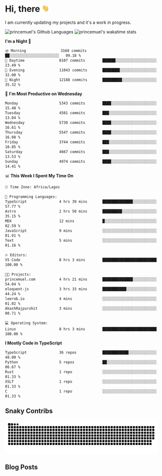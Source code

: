 # Hi, there <img src='/assets/wave.gif' alt='Just saying hello' width='24' height='24' />

<!--
**princemuel/princemuel** is a ✨ _special_ ✨ repository because its `README.md` (this file) appears on your GitHub profile.

Here are some ideas to get you started:

- 🔭 I’m currently working on ...
- 🌱 I’m currently learning ...
- 👯 I’m looking to collaborate on ...
- 🤔 I’m looking for help with ...
- 💬 Ask me about ...
- 📫 How to reach me: ...
- 😄 Pronouns: ...
- ⚡ Fun fact: ...
-->

I am currently updating my projects and it's a work in progress.

![princemuel's Github Languages](https://github-readme-stats.vercel.app/api/top-langs/?username=princemuel&text_color=586069&layout=compact&hide_border=true&title_color=0366d6&count_private=true&include_all_commits=true&theme=tokyonight&show_icons=true)
![princemuel's wakatime stats](https://github-readme-stats.vercel.app/api/wakatime?username=princemuel&text_color=586069&layout=compact&hide_border=true&title_color=0366d6&count_private=true&include_all_commits=true&theme=tokyonight&show_icons=true)

<!--START_SECTION:waka-->
**I'm a Night 🦉** 

```text
🌞 Morning                3168 commits        ██░░░░░░░░░░░░░░░░░░░░░░░   09.18 % 
🌆 Daytime                8107 commits        ██████░░░░░░░░░░░░░░░░░░░   23.49 % 
🌃 Evening                11043 commits       ████████░░░░░░░░░░░░░░░░░   32.00 % 
🌙 Night                  12188 commits       █████████░░░░░░░░░░░░░░░░   35.32 % 
```
📅 **I'm Most Productive on Wednesday** 

```text
Monday                   5343 commits        ████░░░░░░░░░░░░░░░░░░░░░   15.48 % 
Tuesday                  4501 commits        ███░░░░░░░░░░░░░░░░░░░░░░   13.04 % 
Wednesday                5730 commits        ████░░░░░░░░░░░░░░░░░░░░░   16.61 % 
Thursday                 5547 commits        ████░░░░░░░░░░░░░░░░░░░░░   16.08 % 
Friday                   3744 commits        ███░░░░░░░░░░░░░░░░░░░░░░   10.85 % 
Saturday                 4667 commits        ███░░░░░░░░░░░░░░░░░░░░░░   13.53 % 
Sunday                   4974 commits        ████░░░░░░░░░░░░░░░░░░░░░   14.41 % 
```


📊 **This Week I Spent My Time On** 

```text
🕑︎ Time Zone: Africa/Lagos

💬 Programming Languages: 
TypeScript               4 hrs 39 mins       ██████████████░░░░░░░░░░░   57.77 % 
Astro                    2 hrs 50 mins       █████████░░░░░░░░░░░░░░░░   35.15 % 
MDX                      12 mins             █░░░░░░░░░░░░░░░░░░░░░░░░   02.59 % 
JavaScript               9 mins              ░░░░░░░░░░░░░░░░░░░░░░░░░   01.91 % 
Text                     5 mins              ░░░░░░░░░░░░░░░░░░░░░░░░░   01.16 % 

🔥 Editors: 
VS Code                  8 hrs 3 mins        █████████████████████████   100.00 % 

🐱‍💻 Projects: 
princemuel.com           4 hrs 21 mins       ██████████████░░░░░░░░░░░   54.04 % 
eloquent-js              3 hrs 33 mins       ███████████░░░░░░░░░░░░░░   44.24 % 
leerob.io                4 mins              ░░░░░░░░░░░░░░░░░░░░░░░░░   01.02 % 
AkashRajpurohit          3 mins              ░░░░░░░░░░░░░░░░░░░░░░░░░   00.71 % 

💻 Operating System: 
Linux                    8 hrs 3 mins        █████████████████████████   100.00 % 
```

**I Mostly Code in TypeScript** 

```text
TypeScript               36 repos            ████████████░░░░░░░░░░░░░   48.00 % 
Python                   5 repos             ██░░░░░░░░░░░░░░░░░░░░░░░   06.67 % 
Rust                     1 repo              ░░░░░░░░░░░░░░░░░░░░░░░░░   01.33 % 
XSLT                     1 repo              ░░░░░░░░░░░░░░░░░░░░░░░░░   01.33 % 
C                        1 repo              ░░░░░░░░░░░░░░░░░░░░░░░░░   01.33 % 
```




<!--END_SECTION:waka-->

## Snaky Contribs

<img src='/assets/github-snake-dark.svg' alt='Snaky Contributions' />

## Blog Posts

<!-- BLOG-POST-LIST:START -->
<!-- BLOG-POST-LIST:END -->
